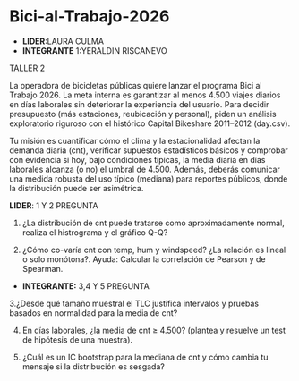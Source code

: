 # Bici-al-Trabajo-2026
* **LIDER**:LAURA CULMA
* **INTEGRANTE** 1:YERALDIN RISCANEVO
  
TALLER 2


La operadora de bicicletas públicas quiere lanzar el programa Bici al Trabajo 2026. La meta interna es garantizar al menos 4.500 viajes diarios en días laborales sin deteriorar la experiencia del usuario. Para decidir presupuesto (más estaciones, reubicación y personal), piden un análisis exploratorio riguroso con el histórico Capital Bikeshare 2011–2012 (day.csv).

Tu misión es cuantificar cómo el clima y la estacionalidad afectan la demanda diaria (cnt), verificar supuestos estadísticos básicos y comprobar con evidencia si hoy, bajo condiciones típicas, la media diaria en días laborales alcanza (o no) el umbral de 4.500. Además, deberás comunicar una medida robusta del uso típico (mediana) para reportes públicos, donde la distribución puede ser asimétrica.


**LIDER**: 1 Y 2 PREGUNTA

1. ¿La distribución de cnt puede tratarse como aproximadamente normal, realiza el histrograma y el gráfico Q-Q?
 
2. ¿Cómo co-varía cnt con temp, hum y windspeed? ¿La relación es lineal o solo monótona?. Ayuda: Calcular la correlación de Pearson y de Spearman.

* **INTEGRANTE:** 3,4 Y 5 PREGUNTA

3.¿Desde qué tamaño muestral el TLC justifica intervalos y pruebas basados en normalidad para la media de cnt?

4. En días laborales, ¿la media de cnt ≥ 4.500? (plantea y resuelve un test de hipótesis de una muestra).
 
5. ¿Cuál es un IC bootstrap para la mediana de cnt y cómo cambia tu mensaje si la distribución es sesgada?
